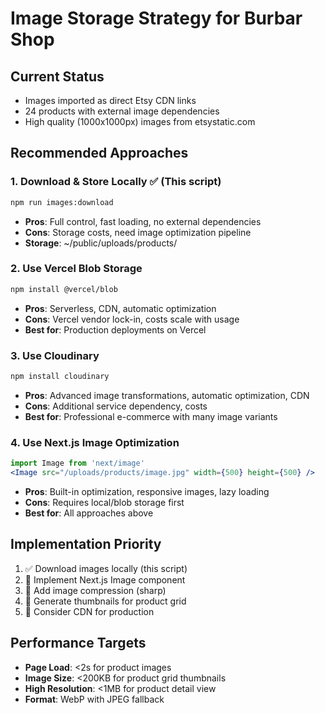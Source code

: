 # Image Storage Strategy for Burbar Shop

## Current Status
- Images imported as direct Etsy CDN links
- 24 products with external image dependencies
- High quality (1000x1000px) images from etsystatic.com

## Recommended Approaches

### 1. Download & Store Locally ✅ (This script)
```bash
npm run images:download
```
- **Pros**: Full control, fast loading, no external dependencies
- **Cons**: Storage costs, need image optimization pipeline
- **Storage**: ~/public/uploads/products/

### 2. Use Vercel Blob Storage
```bash
npm install @vercel/blob
```
- **Pros**: Serverless, CDN, automatic optimization
- **Cons**: Vercel vendor lock-in, costs scale with usage
- **Best for**: Production deployments on Vercel

### 3. Use Cloudinary
```bash
npm install cloudinary
```
- **Pros**: Advanced image transformations, automatic optimization, CDN
- **Cons**: Additional service dependency, costs
- **Best for**: Professional e-commerce with many image variants

### 4. Use Next.js Image Optimization
```jsx
import Image from 'next/image'
<Image src="/uploads/products/image.jpg" width={500} height={500} />
```
- **Pros**: Built-in optimization, responsive images, lazy loading
- **Cons**: Requires local/blob storage first
- **Best for**: All approaches above

## Implementation Priority
1. ✅ Download images locally (this script)
2. 🔄 Implement Next.js Image component
3. 🔄 Add image compression (sharp)
4. 🔄 Generate thumbnails for product grid
5. 🔄 Consider CDN for production

## Performance Targets
- **Page Load**: <2s for product images
- **Image Size**: <200KB for product grid thumbnails
- **High Resolution**: <1MB for product detail view
- **Format**: WebP with JPEG fallback
